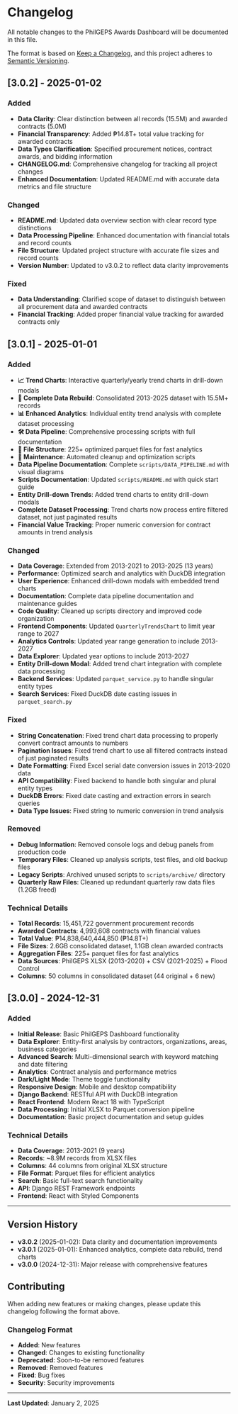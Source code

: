 # Changelog

All notable changes to the PhilGEPS Awards Dashboard will be documented in this file.

The format is based on [Keep a Changelog](https://keepachangelog.com/en/1.0.0/),
and this project adheres to [Semantic Versioning](https://semver.org/spec/v2.0.0.html).

## [3.0.2] - 2025-01-02

### Added
- **Data Clarity**: Clear distinction between all records (15.5M) and awarded contracts (5.0M)
- **Financial Transparency**: Added ₱14.8T+ total value tracking for awarded contracts
- **Data Types Clarification**: Specified procurement notices, contract awards, and bidding information
- **CHANGELOG.md**: Comprehensive changelog for tracking all project changes
- **Enhanced Documentation**: Updated README.md with accurate data metrics and file structure

### Changed
- **README.md**: Updated data overview section with clear record type distinctions
- **Data Processing Pipeline**: Enhanced documentation with financial totals and record counts
- **File Structure**: Updated project structure with accurate file sizes and record counts
- **Version Number**: Updated to v3.0.2 to reflect data clarity improvements

### Fixed
- **Data Understanding**: Clarified scope of dataset to distinguish between all procurement data and awarded contracts
- **Financial Tracking**: Added proper financial value tracking for awarded contracts only

## [3.0.1] - 2025-01-01

### Added
- **📈 Trend Charts**: Interactive quarterly/yearly trend charts in drill-down modals
- **🔄 Complete Data Rebuild**: Consolidated 2013-2025 dataset with 15.5M+ records
- **📊 Enhanced Analytics**: Individual entity trend analysis with complete dataset processing
- **🛠️ Data Pipeline**: Comprehensive processing scripts with full documentation
- **📁 File Structure**: 225+ optimized parquet files for fast analytics
- **🔧 Maintenance**: Automated cleanup and optimization scripts
- **Data Pipeline Documentation**: Complete `scripts/DATA_PIPELINE.md` with visual diagrams
- **Scripts Documentation**: Updated `scripts/README.md` with quick start guide
- **Entity Drill-down Trends**: Added trend charts to entity drill-down modals
- **Complete Dataset Processing**: Trend charts now process entire filtered dataset, not just paginated results
- **Financial Value Tracking**: Proper numeric conversion for contract amounts in trend analysis

### Changed
- **Data Coverage**: Extended from 2013-2021 to 2013-2025 (13 years)
- **Performance**: Optimized search and analytics with DuckDB integration
- **User Experience**: Enhanced drill-down modals with embedded trend charts
- **Documentation**: Complete data pipeline documentation and maintenance guides
- **Code Quality**: Cleaned up scripts directory and improved code organization
- **Frontend Components**: Updated `QuarterlyTrendsChart` to limit year range to 2027
- **Analytics Controls**: Updated year range generation to include 2013-2027
- **Data Explorer**: Updated year options to include 2013-2027
- **Entity Drill-down Modal**: Added trend chart integration with complete data processing
- **Backend Services**: Updated `parquet_service.py` to handle singular entity types
- **Search Services**: Fixed DuckDB date casting issues in `parquet_search.py`

### Fixed
- **String Concatenation**: Fixed trend chart data processing to properly convert contract amounts to numbers
- **Pagination Issues**: Fixed trend chart to use all filtered contracts instead of just paginated results
- **Date Formatting**: Fixed Excel serial date conversion issues in 2013-2020 data
- **API Compatibility**: Fixed backend to handle both singular and plural entity types
- **DuckDB Errors**: Fixed date casting and extraction errors in search queries
- **Data Type Issues**: Fixed string to numeric conversion in trend analysis

### Removed
- **Debug Information**: Removed console logs and debug panels from production code
- **Temporary Files**: Cleaned up analysis scripts, test files, and old backup files
- **Legacy Scripts**: Archived unused scripts to `scripts/archive/` directory
- **Quarterly Raw Files**: Cleaned up redundant quarterly raw data files (1.2GB freed)

### Technical Details
- **Total Records**: 15,451,722 government procurement records
- **Awarded Contracts**: 4,993,608 contracts with financial values
- **Total Value**: ₱14,838,640,444,850 (₱14.8T+)
- **File Sizes**: 2.6GB consolidated dataset, 1.1GB clean awarded contracts
- **Aggregation Files**: 225+ parquet files for fast analytics
- **Data Sources**: PhilGEPS XLSX (2013-2020) + CSV (2021-2025) + Flood Control
- **Columns**: 50 columns in consolidated dataset (44 original + 6 new)

## [3.0.0] - 2024-12-31

### Added
- **Initial Release**: Basic PhilGEPS Dashboard functionality
- **Data Explorer**: Entity-first analysis by contractors, organizations, areas, business categories
- **Advanced Search**: Multi-dimensional search with keyword matching and date filtering
- **Analytics**: Contract analysis and performance metrics
- **Dark/Light Mode**: Theme toggle functionality
- **Responsive Design**: Mobile and desktop compatibility
- **Django Backend**: RESTful API with DuckDB integration
- **React Frontend**: Modern React 18 with TypeScript
- **Data Processing**: Initial XLSX to Parquet conversion pipeline
- **Documentation**: Basic project documentation and setup guides

### Technical Details
- **Data Coverage**: 2013-2021 (9 years)
- **Records**: ~8.9M records from XLSX files
- **Columns**: 44 columns from original XLSX structure
- **File Format**: Parquet files for efficient analytics
- **Search**: Basic full-text search functionality
- **API**: Django REST Framework endpoints
- **Frontend**: React with Styled Components

---

## Version History

- **v3.0.2** (2025-01-02): Data clarity and documentation improvements
- **v3.0.1** (2025-01-01): Enhanced analytics, complete data rebuild, trend charts
- **v3.0.0** (2024-12-31): Major release with comprehensive features

## Contributing

When adding new features or making changes, please update this changelog following the format above.

### Changelog Format
- **Added**: New features
- **Changed**: Changes to existing functionality
- **Deprecated**: Soon-to-be removed features
- **Removed**: Removed features
- **Fixed**: Bug fixes
- **Security**: Security improvements

---

**Last Updated**: January 2, 2025  
